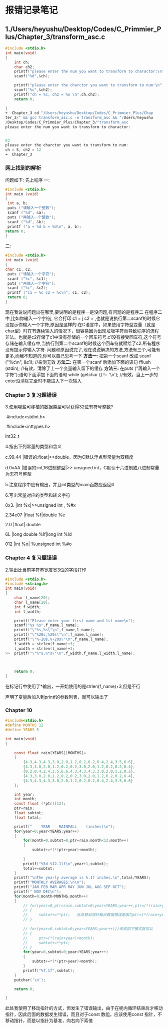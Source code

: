 # 报错记录笔记

## 1./Users/heyushu/Desktop/Codes/C_Primmier_Plus/Chapter_3/transform_asc.c

```c
#include <stdio.h>
int main(void)
{
    int ch;
    char ch2;
    printf("please enter the num you want to transform to charactor:\n");
    scanf("%d",&ch);

    printf("please enter the charctor you want to transform to num:\n");
    scanf("%c",&ch2);
    printf("ch = %c, ch2 = %o \n",ch,ch2);
    return 0;
   
}
➜  Chapter_3 cd "/Users/heyushu/Desktop/Codes/C_Primmier_Plus/Chap
ter_3/" && gcc transform_asc.c -o transform_asc && "/Users/heyushu
/Desktop/Codes/C_Primmier_Plus/Chapter_3/"transform_asc
please enter the num you want to transform to charactor:


83
please enter the charctor you want to transform to num:
ch = S, ch2 = 12 
➜  Chapter_3 
```



### 网上找到的解析

问题如下: 
先上程序 
一: 

```c
#include <stdio.h> 
int main (void) 
{ 
 int a, b; 
 puts ("请输入一个整数"); 
 scanf ("%d", &a); 
 puts ("再输入一个整数"); 
 scanf ("%d", &b); 
 printf ("a = %d b = %d\n", a, b); 
return 0; 
} 
```

二: 
```c
#include <stdio.h> 
int main (void) 
{ 
char c1, c2; 
 puts ("请输入一个字符"); 
 scanf ("%c", &c1); 
 puts ("再输入一个字符"); 
 scanf ("%c", &c2); 
 printf ("c1 = %c c2 = %c\n", c1, c2); 
 return 0; 
} 
```



现在我说说问题出在哪里,要说明的是程序一是没问题,有问题的是程序二 
在程序二中,比如你输入一个字符j, 它会打印 c1 = j c2 = ,也就是说执行第二scanf的时候它没提示你输入一个字符,原因是这样的:在C语言中，如果使用字符型变量（就是char型）时在有连续输入的情况下，很容易因为出现垃圾字符而导致程序的流程非法。也就是c2存储了c1中没有存储的一个回车符号.c1没有接受回车符,这个符号存储在输入缓存中,当执行到第二个scanf的时候这个回车符就赋给了c2.所有程序没有提示你输入字符. 
问题和原因说完了,现在说说解决的方法,方法有三个,可能有更多,而我不知道的,你可以自己思考一下 
**方法一:** 
把第一个scanf 改成 scanf ("%c\n", &c1);  //亲测无效
**方法二:** 
在第一个scanf 后添加下面的语句 
fflush (stdin); //有效，清除了上一个变量输入留下的缓存
**方法三:** 
 在puts ("再输入一个字符");语句下面添加下面的语句 
while (getchar () != '\n'); //有效，当上一步的enter没清除完全时不能进入下一次输入



### Chapter 3 复习题错误

3.使用哪些可移植的数据类型可以获得32位有符号整数?

​	#include<stdint.h>

​	#include<inttypes.h>

Int32_t

4.指出下列常量的类型和含义

c.99.44   |错误的:float|>>double，因为C默认浮点型常量为双精度

d.0xAA   |错误的:int,16进制整型|>> unsigned int，C默认十六进制或八进制常量为无符号整型

5.注意程序中应有输出，并且int类型的main函数应返回0

6.写出常量对应的类型和转义字符

0x3. |int  %x|>>unsigned int , %#x

2.34e07 |float %f|double %e

2.0 |float| double

6L |long double %lf|long int %ld

012 |int %o| %unsigned int %#o

### Chapter 4 复习题错误

2.输出比当前字符串宽度宽3位的字段打印

```c
#include <stdio.h>
#include <string.h>
int main(void)
{
    char f_name[20];
    char l_name[20];
    int f_width;
    int l_width;

    printf("Please enter your first name and lst name\n");
    scanf("%s %s",f_name,l_name);
    printf("\"%s,%s\"\n",f_name,l_name);
    printf("\"%20s,%20s\"\n",f_name,l_name);
    printf("\"%-20s,%-20s\"\n",f_name,l_name);
    f_width = strlen(f_name)+3;
    l_width = strlen(l_name)+3;
>>  printf("\"%*s,%*s\"\n",f_width,f_name,l_width,l_name);
    
    

    return 0;
}
```

在标记行中使用了*输出，一开始使用的是strlen(f_name)+3,但是不行

声明了变量后加入到printf的参数列表，就可以输出了

### Chapter 10

```.c
#include<stdio.h>
#define MONTHS 12
#define YEARS 5

int main(void)
{
    
    const float rain[YEARS][MONTHS]=
    {
        {4.3,4.3,4.3,3.0,2.0,1.2,0.2,0.2,0.4,2.4,3.5,6.6},
        {4.3,3.0,2.0,1.2,0.2,0.2,3.0,2.0,1.2,0.2,0.2,6.4},
        {0.2,0.4,2.4,3.5,6.6,4.3,4.3,4.3,3.0,2.0,1.2,9.2},
        {4.3,3.0,2.0,1.2,0.2,0.2,3.0,2.0,1.2,0.2,0.2,6.4},
        {4.3,4.3,4.3,3.0,2.0,1.2,0.2,0.2,0.4,2.4,3.5,6.6}
    };

    int year;
    int month;
    const float (*ptr)[12];
    ptr=rain;
    float subtot;
    float total;

    printf("    YEAR    RAINFALL    (inches)\n");
    for(year=0;year<YEARS;year++)
    {
        for(month=0,subtot=0,ptr=rain;month<12;month++)
        {
            subtot+=*(*(ptr+year)+month);
            
        }
        printf("%5d %12.1lf\n",year+1,subtot);
        total+=subtot;
    }
    printf("\nThe yearly average is %.1f inches.\n",total/YEARS);
    printf("MONTHLY AVERAGES:\n\n");
    printf("JAN FEB MAR APR MAY JUN JUL AUG SEP OCT");
    printf(" NOV DEC\n");
    for(month=0;month<MONTHS;month++)
    {
        // for(year=0,ptr=rain,subtot=0;year<YEARS;year++,ptr=(*(rain+year)+month))
        // {
        //     subtot+=**ptr;   此处移动指针输出数据错误是因为ptr=(*(rain+year)+month)不应放在后面执行
        // }
     
        // for(year=0,subtot=0;year<YEARS;year++)//改成如下模式就可以
        // {
        //     ptr=(*(rain+year)+month);
        //     subtot+=**ptr;
        // }
        for(year=0,subtot=0;year<YEARS;year++)
        {
            subtot+=*(*(ptr+year)+month);
        }
        printf("%7.1f",subtot);
    }
    putchar('\n');

    return 0;

}
```

此处我使用了移动指针的方式，但发生了错误输出，由于在呢内循环结束后才移动指针，因此后面的数据发生错误，而且对于const 数组，应该使用const 指针，不移动指针，而是以指针为基准，向右向下索值
